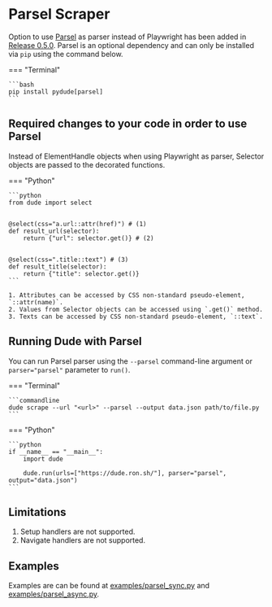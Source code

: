 # Parsel Scraper

Option to use [Parsel](https://github.com/scrapy/parsel) as parser instead of Playwright has been added in [Release 0.5.0](https://github.com/roniemartinez/dude/releases/tag/0.5.0).
Parsel is an optional dependency and can only be installed via `pip` using the command below.

=== "Terminal"

    ```bash
    pip install pydude[parsel]
    ```

## Required changes to your code in order to use Parsel

Instead of ElementHandle objects when using Playwright as parser, Selector objects are passed to the decorated functions.


=== "Python"

    ```python
    from dude import select
    
    
    @select(css="a.url::attr(href)") # (1)
    def result_url(selector):
        return {"url": selector.get()} # (2)
    
    
    @select(css=".title::text") # (3)
    def result_title(selector):
        return {"title": selector.get()}
    ```
    
    1. Attributes can be accessed by CSS non-standard pseudo-element, `::attr(name)`.
    2. Values from Selector objects can be accessed using `.get()` method.
    3. Texts can be accessed by CSS non-standard pseudo-element, `::text`.


## Running Dude with Parsel 

You can run Parsel parser using the `--parsel` command-line argument or `parser="parsel"` parameter to `run()`.


=== "Terminal"

    ```commandline
    dude scrape --url "<url>" --parsel --output data.json path/to/file.py
    ```

=== "Python"

    ```python
    if __name__ == "__main__":
        import dude

        dude.run(urls=["https://dude.ron.sh/"], parser="parsel", output="data.json")
    ```

## Limitations

1. Setup handlers are not supported.
2. Navigate handlers are not supported.


## Examples

Examples are can be found at [examples/parsel_sync.py](https://github.com/roniemartinez/dude/tree/master/examples/parsel_sync.py) and [examples/parsel_async.py](https://github.com/roniemartinez/dude/tree/master/examples/parsel_async.py).
